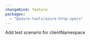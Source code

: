 ```yaml
---
changeKind: feature
packages:
  - "@azure-tools/azure-http-specs"
---
```


Add test scenario for clientNamespace